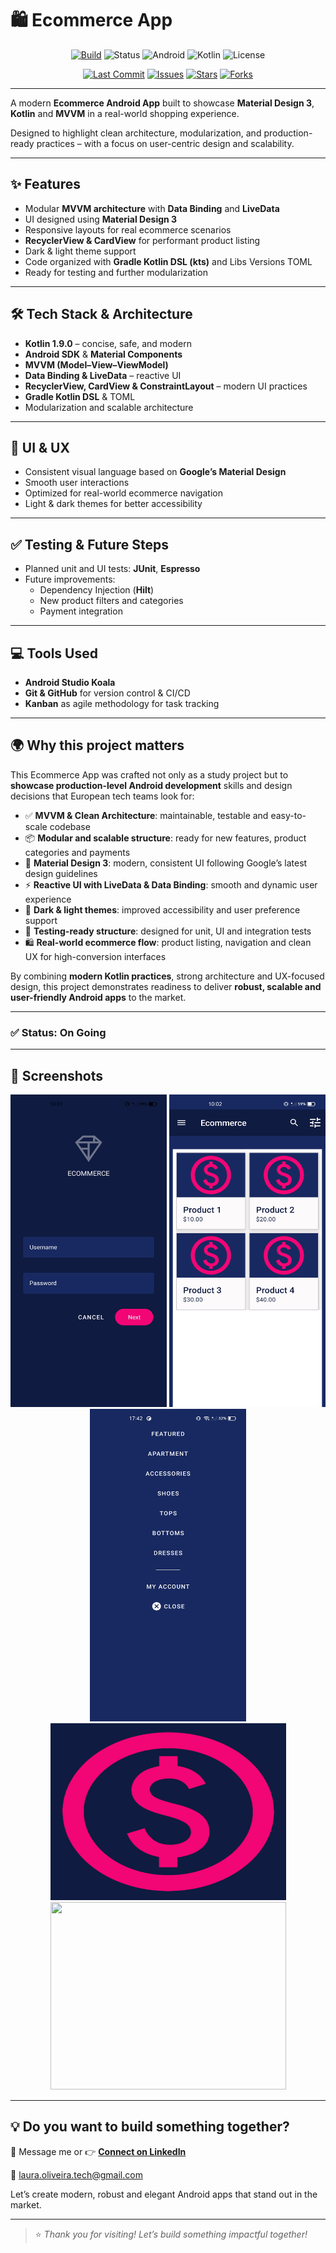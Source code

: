 # 🛍️ Ecommerce App

<div align="center">
  
[![Build](https://img.shields.io/badge/build-passing-brightgreen.svg)](https://github.com/Laura-Oliveira/Ecommerce-App/actions)
![Status](https://img.shields.io/badge/Status-On%20Going-F28B50?style=plastic)
![Android](https://img.shields.io/badge/Android-OS-green?style=plastic&logo=android)
![Kotlin](https://img.shields.io/badge/Kotlin-1.9.0-purple?style=plastic&logo=kotlin)
![License](https://img.shields.io/badge/license-MIT-blue.svg?style=plastic)

</div>

<div align="center">

[![Last Commit](https://img.shields.io/github/last-commit/Laura-Oliveira/Material-Design-Course/main)](https://github.com/Laura-Oliveira/Material-Design-Course/commits/main)
[![Issues](https://img.shields.io/github/issues/Laura-Oliveira/Material-Design-Course)](https://github.com/Laura-Oliveira/Material-Design-Course/issues)
[![Stars](https://img.shields.io/github/stars/Laura-Oliveira/Material-Design-Course?style=social)](https://github.com/Laura-Oliveira/Material-Design-Course/stargazers)
[![Forks](https://img.shields.io/github/forks/Laura-Oliveira/Material-Design-Course?style=social)](https://github.com/Laura-Oliveira/Material-Design-Course/fork)

</div>

---

A modern **Ecommerce Android App** built to showcase **Material Design 3**, **Kotlin** and **MVVM** in a real-world shopping experience.  

Designed to highlight clean architecture, modularization, and production-ready practices – with a focus on user-centric design and scalability.

---

## ✨ **Features**
- Modular **MVVM architecture** with **Data Binding** and **LiveData**
- UI designed using **Material Design 3**
- Responsive layouts for real ecommerce scenarios
- **RecyclerView & CardView** for performant product listing
- Dark & light theme support
- Code organized with **Gradle Kotlin DSL (kts)** and Libs Versions TOML
- Ready for testing and further modularization

---

## 🛠 **Tech Stack & Architecture**
- **Kotlin 1.9.0** – concise, safe, and modern
- **Android SDK** & **Material Components**
- **MVVM (Model–View–ViewModel)**
- **Data Binding & LiveData** – reactive UI
- **RecyclerView, CardView & ConstraintLayout** – modern UI practices
- **Gradle Kotlin DSL** & TOML
- Modularization and scalable architecture

---

## 🎨 **UI & UX**
- Consistent visual language based on **Google’s Material Design**
- Smooth user interactions
- Optimized for real-world ecommerce navigation
- Light & dark themes for better accessibility

---

## ✅ **Testing & Future Steps**
- Planned unit and UI tests: **JUnit**, **Espresso**
- Future improvements:
  - Dependency Injection (**Hilt**)
  - New product filters and categories
  - Payment integration

---

## 💻 **Tools Used**
- **Android Studio Koala**
- **Git & GitHub** for version control & CI/CD
- **Kanban** as agile methodology for task tracking

---

## 🌍 **Why this project matters**

This Ecommerce App was crafted not only as a study project but to **showcase production-level Android development** skills and design decisions that European tech teams look for:

- ✅ **MVVM & Clean Architecture**: maintainable, testable and easy-to-scale codebase  
- 📦 **Modular and scalable structure**: ready for new features, product categories and payments  
- 🎨 **Material Design 3**: modern, consistent UI following Google’s latest design guidelines  
- ⚡ **Reactive UI with LiveData & Data Binding**: smooth and dynamic user experience  
- 🌙 **Dark & light themes**: improved accessibility and user preference support  
- 🧪 **Testing-ready structure**: designed for unit, UI and integration tests  
- 🛍️ **Real-world ecommerce flow**: product listing, navigation and clean UX for high-conversion interfaces  

By combining **modern Kotlin practices**, strong architecture and UX-focused design, this project demonstrates readiness to deliver **robust, scalable and user-friendly Android apps** to the market.

---

### ✅ Status: On Going

---

## 📱 **Screenshots**

<p align="center">
  <img src="./img/print_1.jpg" width="250" height="500"/>
  <img src="./img/print_2.jpg" width="250" height="500"/>
  <img src="./img/print_3.jpg" width="250" height="500"/>
  <br>
  <img src="./img/ecommerce.png" width="377" height="283"/> 
  <img src="./img/michin_logo.PNG" width="377" height="300"/>
</p>

---

## 💡 Do you want to build something together?
📩 Message me or 👉 [**Connect on LinkedIn**](https://www.linkedin.com/in/laura-oliveira-mobile/)

📩 laura.oliveira.tech@gmail.com

Let’s create modern, robust and elegant Android apps that stand out in the market.

---

> ⭐ *Thank you for visiting! Let’s build something impactful together!*
